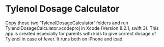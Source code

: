 # Tylenol Dosage Calculator
Copy those two 'TylenolDosageCalculator' folders and run TylenolDosageCalculator.xcodeproj in Xcode (Version 8.2.1, swift 3). This app is created especially for parents with kids to give correct dosage of Tylenol in case of fever. It runs both on iPhone and ipad.
